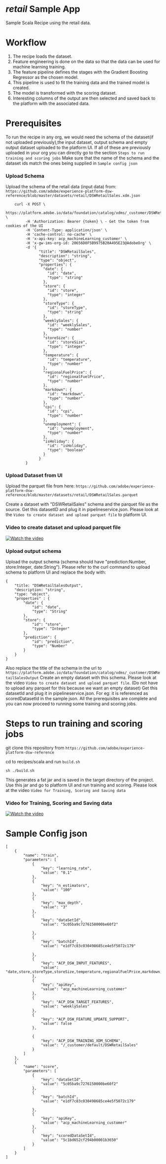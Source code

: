 # _retail_ Sample App

Sample Scala Recipe using the retail data.

# Workflow
 
1. The recipe loads the dataset.
2. Feature engineering is done on the data so that the data can be used for machine learning training. 
3. The feature pipeline defines the stages with the Gradient Boosting Regressor as the chosen model.
4. This pipeline is used to fit the training data and the trained model is created. 
5. The model is transformed with the scoring dataset. 
5. Interesting columns of the output are then selected and saved back to the platform with the associated data.

# Prerequisites

To run the recipe in any org, we would need the schema of the dataset(if not uploaded previously),the input dataset, output schema and empty output dataset uploaded to the platform UI.
If all of these are previously uploaded in your org you can directly go to the section `Steps to run training and scoring jobs`
Make sure that the name of the schema and the dataset ids match the ones being supplied in `Sample config json`

### Upload Schema

Upload the schema of the retail data (input data) from: 
`https://github.com/adobe/experience-platform-dsw-reference/blob/master/datasets/retail/DSWRetailSales.xdm.json`


        curl -X POST \
             https://platform.adobe.io/data/foundation/catalog/xdms/_customer/DSWRetailSales \
             -H 'Authorization: Bearer {token} \ - Get the token from cookies of the UI 
             -H 'Content-Type: application/json' \
             -H 'cache-control: no-cache' \
             -H 'x-api-key: acp_machineLearning_customer' \
             -H 'x-gw-ims-org-id: 20656D0F5B9975B20A495E23@AdobeOrg' \
             -d '{
                   "title": "DSWRetailSales",
                   "description": "string",
                   "type": "object",
                   "properties": {
                     "date": {
                       "id": "date",
                       "type": "string"
                     },
                     "store": {
                       "id": "store",
                       "type": "integer"
                     },
                     "storeType": {
                       "id": "storeType",
                       "type": "string"
                     },
                     "weeklySales": {
                       "id": "weeklySales",
                       "type": "number"
                     },
                     "storeSize": {
                       "id": "storeSize",
                       "type": "integer"
                     },
                     "temperature": {
                       "id": "temperature",
                       "type": "number"
                     },
                     "regionalFuelPrice": {
                       "id": "regionalFuelPrice",
                       "type": "number"
                     },
                     "markdown": {
                       "id": "markdown",
                       "type": "number"
                     },
                     "cpi": {
                       "id": "cpi",
                       "type": "number"
                     },
                     "unemployment": {
                       "id": "unemployment",
                       "type": "number"
                     },
                     "isHoliday": {
                       "id": "isHoliday",
                       "type": "boolean"
                     }
                   }
             }
### Upload Dataset from UI             

Upload the parquet file from here:
`https://github.com/adobe/experience-platform-dsw-reference/blob/master/datasets/retail/DSWRetailSales.parquet`

Create a dataset with "DSWRetailSales" schema and the parquet file as the source. Get this datasetID and plug it in pipelineservice.json.
Please look at the `Video to create dataset and upload parquet file` to platform UI.

### Video to create dataset and upload parquet file

[![Watch the video](../../docs/images/HomePage.png)](https://youtu.be/pRyN-Xb2cyo)

### Upload output schema 

Upload the output schema (schema should have "prediction:Number, store:Integer, date:String"). 
Please refer to the curl command to upload schema to platform UI and replace the body with:

```
{
    "title: "DSWRetailSalesOutput",
    "description: "string",
    "type: "object",
    "properties" : {
        "date": {
            "id": "date",
            "type": "String"
        },
        "store": {
            "id": "store",
            "type": "Integer"
        },
        "prediction": {
            "id": "prediction",
            "type": "Number"
        }
    }                
}
```
Also replace the title of the schema in the url to `https://platform.adobe.io/data/foundation/catalog/xdms/_customer/DSWRetailSalesOutput`
Create an empty dataset with this schema. 
Please look at the video `Video to create dataset and upload parquet file`. 
(Do not have to upload any parquet for this because we want an empty dataset)
Get this datasetId and plug it in pipelineservice.json. For eg: it is referenced as scoredDatasetId in the sample json. All the prerequisites are complete and you can now proceed to running some training and scoring jobs. 


# Steps to run training and scoring jobs

git clone this repository from `https://github.com/adobe/experience-platform-dsw-reference`


cd to recipes/scala and run `build.sh` 

```
sh ./build.sh
```

This generates a fat jar and is saved in the target directory of the project. 
Use this jar and go to platform UI and run training and scoring. 
Please look at the video `Video for Training, Scoring and Saving data`

### Video for Training, Scoring and Saving data
[![Watch the video](../../docs/images/HomePage.png)](https://youtu.be/SmOD-LBISwU)


# Sample Config json
```
[
    {
        "name": "train",
        "parameters": [
            {
                "key": "learning_rate",
                "value": "0.1"
            },
            {
                "key": "n_estimators",
                "value": "100"
            },
            {
                "key": "max_depth",
                "value": "3"
            },
            {
                "key": "dataSetId",
                "value": "5c05ba9c7276150000be60f2"

            },
            {
                "key": "batchId",
                "value": "e1df7c83c030498685ce4e5f5072c179"

            },
            {
                "key": "ACP_DSW_INPUT_FEATURES",
                "value": "date,store,storeType,storeSize,temperature,regionalFuelPrice,markdown,cpi,unemployment,isHoliday"
            },
            {
                "key": "apiKey",
                "value": "acp_machineLearning_customer"
            },
            {
                "key": "ACP_DSW_TARGET_FEATURES",
                "value": "weeklySales"
            },
            {
                "key": "ACP_DSW_FEATURE_UPDATE_SUPPORT",
                "value": false
            },

            {
                "key": "ACP_DSW_TRAINING_XDM_SCHEMA",
                "value": "/_customer/default/DSWRetailSales"
            }
        ]
    },
    {
        "name": "score",
        "parameters": [
            {
                "key": "dataSetId",
                "value": "5c05ba9c7276150000be60f2"
            },
            {
                "key": "batchId",
                "value": "e1df7c83c030498685ce4e5f5072c179"

            },
            {
                "key": "apiKey",
                "value": "acp_machineLearning_customer"
            },
            {
                "key": "scoredDataSetId",
                "value": "5c1bd652cf294b00001b3650"
            }
        ]
    }
]
```
